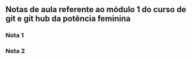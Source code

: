 ## Notas de aula referente ao módulo 1 do curso de git e git hub da potência feminina


### Nota 1

### Nota 2